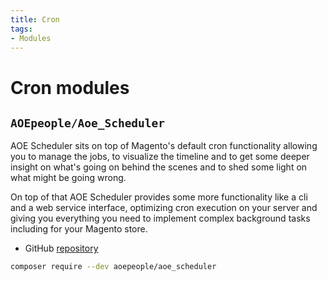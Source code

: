 ```yaml
---
title: Cron
tags:
- Modules
---
```


# Cron modules

## `AOEpeople/Aoe_Scheduler`
AOE Scheduler sits on top of Magento's default cron functionality allowing you to manage the jobs,
to visualize the timeline and to get some deeper insight on what's going on behind the scenes and to shed some light on what might be going wrong.

On top of that AOE Scheduler provides some more functionality like a cli and a web service interface,
optimizing cron execution on your server and giving you everything you need to implement complex background tasks including for your Magento store.

- GitHub [repository](https://github.com/AOEpeople/Aoe_Scheduler)

```bash
composer require --dev aoepeople/aoe_scheduler
```
